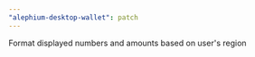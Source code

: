 ```yaml
---
"alephium-desktop-wallet": patch
---
```


Format displayed numbers and amounts based on user's region
